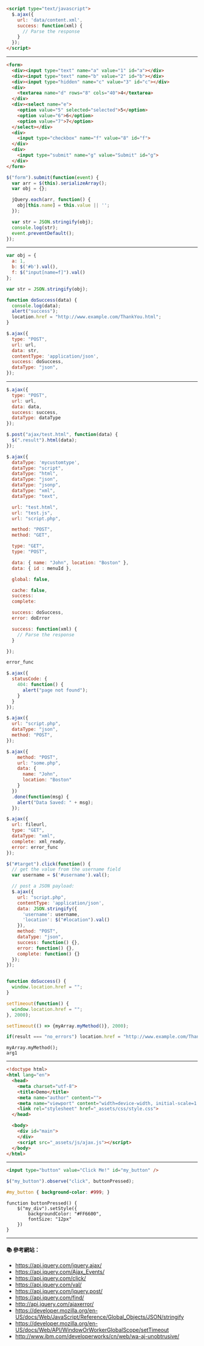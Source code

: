 ```html
<script type="text/javascript">
  $.ajax({
    url: 'data/content.xml',
    success: function(xml) {
      // Parse the response
    }
  });
</script>
```
---

```html
<form>
  <div><input type="text" name="a" value="1" id="a"></div>
  <div><input type="text" name="b" value="2" id="b"></div>
  <div><input type="hidden" name="c" value="3" id="c"></div>
  <div>
    <textarea name="d" rows="8" cols="40">4</textarea>
  </div>
  <div><select name="e">
    <option value="5" selected="selected">5</option>
    <option value="6">6</option>
    <option value="7">7</option>
  </select></div>
  <div>
    <input type="checkbox" name="f" value="8" id="f">
  </div>
  <div>
    <input type="submit" name="g" value="Submit" id="g">
  </div>
</form>
```

```js
$("form").submit(function(event) {
  var arr = $(this).serializeArray();
  var obj = {};

  jQuery.each(arr, function() {
    obj[this.name] = this.value || '';
  });

  var str = JSON.stringify(obj);
  console.log(str);
  event.preventDefault();
});
```
---

```js
var obj = {
  a: 1,
  b: $('#b').val(),
  f: $("input[name=f]").val()
};

var str = JSON.stringify(obj);

function doSuccess(data) {
  console.log(data);
  alert("success");
  location.href = "http://www.example.com/ThankYou.html";
}

$.ajax({
  type: "POST",
  url: url,
  data: str,
  contentType: 'application/json',
  success: doSuccess,
  dataType: "json",
});
```
---

```js
$.ajax({
  type: "POST",
  url: url,
  data: data,
  success: success,
  dataType: dataType
});
```

```js
$.post("ajax/test.html", function(data) {
  $(".result").html(data);
});
```

```js
$.ajax({
  dataType: 'mycustomtype',
  dataType: "script",
  dataType: "html",
  dataType: "json",
  dataType: "jsonp",
  dataType: "xml",
  dataType: "text",

  url: "test.html",
  url: "test.js",
  url: "script.php",

  method: "POST",
  method: "GET",

  type: "GET",
  type: "POST",

  data: { name: "John", location: "Boston" },
  data: { id : menuId },

  global: false,

  cache: false,
  success:
  complete:

  success: doSuccess,
  error: doError

  success: function(xml) {
    // Parse the response
  }

});

error_func
```

```js
$.ajax({
  statusCode: {
    404: function() {
      alert("page not found");
    }
  }
});

$.ajax({
  url: "script.php",
  dataType: "json",
  method: "POST",
});

$.ajax({
    method: "POST",
    url: "some.php",
    data: {
      name: "John",
      location: "Boston"
    }
  })
  .done(function(msg) {
    alert("Data Saved: " + msg);
  });

$.ajax({
  url: fileurl,
  type: "GET",
  dataType: "xml",
  complete: xml_ready,
  error: error_func
});
```

```js
$("#target").click(function() {
  // get the value from the username field                              
  var username = $('#username').val();

  // post a JSON payload:
  $.ajax({
    url: "script.php",
    contentType: 'application/json',
    data: JSON.stringify({
      'username': username,
      'location': $("#location").val()
    }),
    method: "POST",
    dataType: "json",
    success: function() {},
    error: function() {},
    complete: function() {}
  });
});


function doSuccess() {
  window.location.href = "";
}

setTimeout(function() {
  window.location.href = "";
}, 2000);

setTimeout(() => {myArray.myMethod()}, 2000);

if(result === "no_errors") location.href = "http://www.example.com/ThankYou.html"

```



```
myArray.myMethod();
arg1
```
---

```html
<!doctype html>
<html lang="en">
  <head>
    <meta charset="utf-8">
    <title>Demo</title>
    <meta name="author" content="">
    <meta name="viewport" content="width=device-width, initial-scale=1.0">
    <link rel="stylesheet" href="_assets/css/style.css">
  </head>

  <body>
    <div id="main">
    </div>
    <script src="_assets/js/ajax.js"></script>
  </body>
</html>
```
---

```html
<input type="button" value="Click Me!" id="my_button" />
```
```js
$("my_button").observe("click", buttonPressed);
```
```css
#my_button { background-color: #999; }
```

```
function buttonPressed() {
    $("my_div").setStyle({
        backgroundColor: "#FF6600",
        fontSize: "12px"
    })
}
```

---


#### :books: 參考網站：
- https://api.jquery.com/jquery.ajax/
- https://api.jquery.com/Ajax_Events/
- https://api.jquery.com/click/
- https://api.jquery.com/val/
- https://api.jquery.com/jquery.post/
- https://api.jquery.com/find/
- http://api.jquery.com/ajaxerror/
- https://developer.mozilla.org/en-US/docs/Web/JavaScript/Reference/Global_Objects/JSON/stringify
- https://developer.mozilla.org/en-US/docs/Web/API/WindowOrWorkerGlobalScope/setTimeout
- http://www.ibm.com/developerworks/cn/web/wa-aj-unobtrusive/
